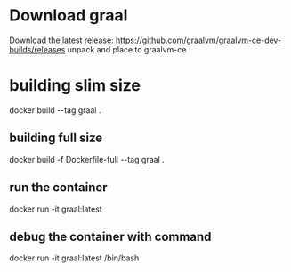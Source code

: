 # Download graal
Download the latest release: https://github.com/graalvm/graalvm-ce-dev-builds/releases
unpack and place to graalvm-ce

# building slim size
docker build --tag graal .

## building full size
docker build -f Dockerfile-full --tag graal .

## run the container
docker run -it graal:latest

## debug the container with command
docker run -it graal:latest /bin/bash
